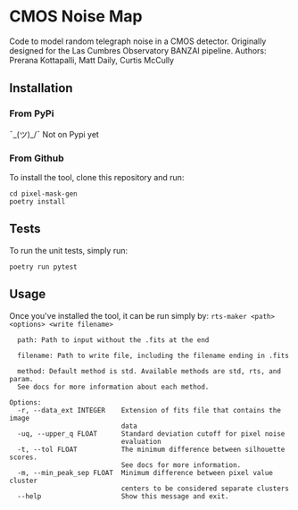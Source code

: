 # CMOS Noise Map
Code to model random telegraph noise in a CMOS detector. Originally designed for the Las Cumbres Observatory BANZAI pipeline.
Authors: Prerana Kottapalli, Matt Daily, Curtis McCully

## Installation
### From PyPi
¯\_(ツ)_/¯ Not on Pypi yet

### From Github
To install the tool, clone this repository and run:

```
cd pixel-mask-gen
poetry install
```
## Tests
To run the unit tests, simply run:

`poetry run pytest`

## Usage
Once you've installed the tool, it can be run simply by:
`rts-maker <path> <options> <write filename>`

```
  path: Path to input without the .fits at the end

  filename: Path to write file, including the filename ending in .fits

  method: Default method is std. Available methods are std, rts, and param.
  See docs for more information about each method.

Options:
  -r, --data_ext INTEGER    Extension of fits file that contains the image
                            data
  -uq, --upper_q FLOAT      Standard deviation cutoff for pixel noise
                            evaluation
  -t, --tol FLOAT           The minimum difference between silhouette scores.
                            See docs for more information.
  -m, --min_peak_sep FLOAT  Minimum difference between pixel value cluster
                            centers to be considered separate clusters
  --help                    Show this message and exit.

```
